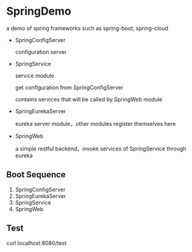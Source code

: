 # SpringDemo
a demo of spring frameworks such as spring-boot, spring-cloud

- SpringConfigServer

    configuration server
    
- SpringService

    service module
    
    get configuration from SpringConfigServer
    
    contains services that will be called by SpringWeb module

- SpringEurekaServer

    eureka server module，other modules register themselves here

- SpringWeb

    a simple restful backend，invoke services of SpringService through eureka
    
## Boot Sequence

1. SpringConfigServer
2. SpringEurekaServer
3. SpringService
4. SpringWeb

## Test
curl localhost:8080/test
